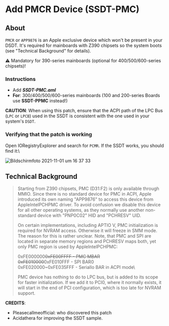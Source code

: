# Add PMCR Device (SSDT-PMC)

## About

`PMCR` or `APP9876` is an Apple exclusive device which won't be present in your DSDT. It's required for mainboards with Z390 chipsets so the system boots (see "Technical Background" for details).

:warning: Mandatory for 390-series mainboards (optional for 400/500/600-series chipsets)!

### Instructions

* Add _**SSDT-PMC.aml**_
* **For**: 300/400/500/600-series mainboards (100 and 200-series Boards use **SSDT-PPMC** instead!)

**CAUTION**: When using this patch, ensure that the ACPI path of the LPC Bus (`LPC` or `LPCB`) used in the SSDT is consistent with the one used in your system's `DSDT`.

### Verifying that the patch is working

Open IORegistryExplorer and search for `PCMR`. If the SSDT works, you should find it:\


![Bildschirmfoto 2021-11-01 um 16 37 33](https://user-images.githubusercontent.com/76865553/139699060-75fdc4b4-ff16-448e-9e19-96af3c392064.png)

## Technical Background

> Starting from Z390 chipsets, PMC (D31:F2) is only available through MMIO. Since there is no standard device for PMC in ACPI, Apple introduced its own naming "APP9876" to access this device from AppleIntelPCHPMC driver. To avoid confusion we disable this device for all other operating systems, as they normally use another non-standard device with "PNP0C02" HID and "PCHRESV" UID.
>
> On certain implementations, including APTIO V, PMC initialization is required for NVRAM access. Otherwise it will freeze in SMM mode. The reason for this is rather unclear. Note, that PMC and SPI are located in separate memory regions and PCHRESV maps both, yet only PMC region is used by AppleIntelPCHPMC:
>
> 0xFE000000~~0xFE00FFFF - PMC MBAR~~\
> ~~0xFE010000~~0xFE010FFF - SPI BAR0\
> 0xFE020000\~0xFE035FFF - SerialIo BAR in ACPI mode\
>
>
> PMC device has nothing to do to LPC bus, but is added to its scope for faster initialization. If we add it to PCI0, where it normally exists, it will start in the end of PCI configuration, which is too late for NVRAM support.

**CREDITS**:

* Pleasecallmeofficial: who discovered this patch
* Acidathera for improving the SSDT sample.
